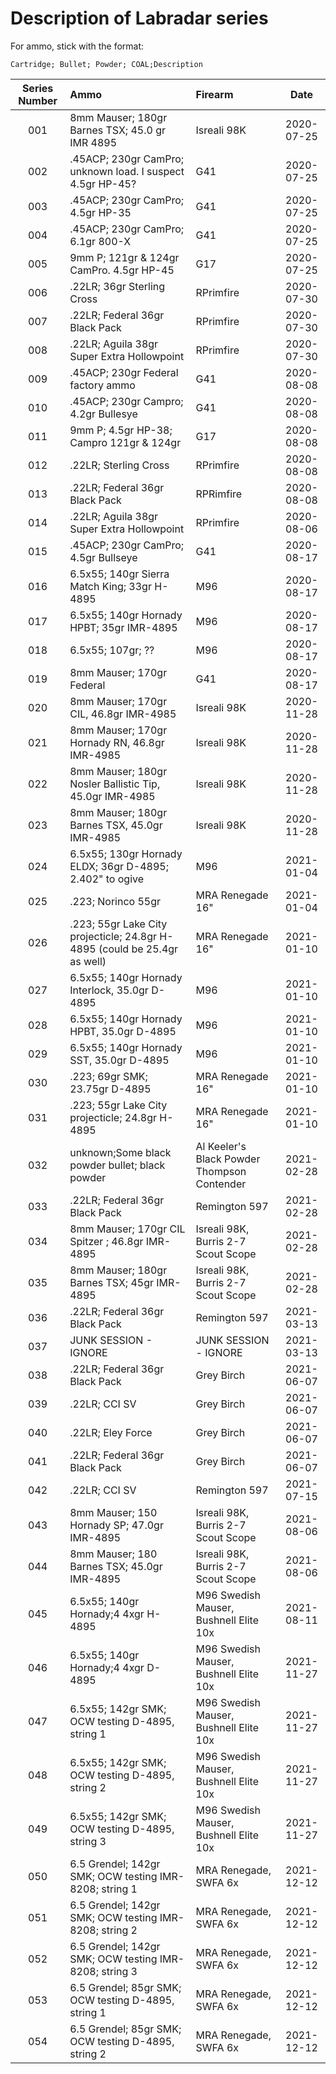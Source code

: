# Description of Labradar series

For ammo, stick with the format:

`Cartridge; Bullet; Powder; COAL;Description`

| Series Number | Ammo | Firearm | Date | 
| :---:         | :--- | :-----  | :---: |
| 001 | 8mm Mauser; 180gr Barnes TSX; 45.0 gr IMR 4895 | Isreali 98K | 2020-07-25 |
| 002 | .45ACP; 230gr CamPro; unknown load. I suspect 4.5gr HP-45? | G41 |2020-07-25 |
| 003 | .45ACP; 230gr CamPro; 4.5gr HP-35 | G41 | 2020-07-25 |
| 004 | .45ACP; 230gr CamPro; 6.1gr 800-X | G41 |2020-07-25 |
| 005 | 9mm P; 121gr & 124gr CamPro. 4.5gr HP-45 | G17 |2020-07-25 |
| 006 | .22LR; 36gr Sterling Cross | RPrimfire | 2020-07-30 |
| 007 | .22LR; Federal 36gr Black Pack | RPrimfire | 2020-07-30 |
| 008 | .22LR; Aguila 38gr Super Extra Hollowpoint | RPrimfire | 2020-07-30 |
| 009 | .45ACP; 230gr Federal factory ammo | G41| 2020-08-08 |
| 010 | .45ACP; 230gr Campro; 4.2gr Bullesye | G41 | 2020-08-08 |
| 011 | 9mm P; 4.5gr HP-38; Campro 121gr & 124gr | G17 | 2020-08-08 |
| 012 | .22LR; Sterling Cross | RPrimfire  | 2020-08-08 | 
| 013 | .22LR; Federal 36gr Black Pack | RPRimfire  | 2020-08-08 |
| 014 | .22LR; Aguila 38gr Super Extra Hollowpoint  | RPrimfire | 2020-08-06 | 
| 015 | .45ACP; 230gr CamPro; 4.5gr Bullseye | G41 |2020-08-17 |
| 016 | 6.5x55; 140gr Sierra Match King; 33gr H-4895 | M96 |2020-08-17 |
| 017 | 6.5x55; 140gr Hornady HPBT; 35gr IMR-4895 | M96 |2020-08-17 |
| 018 | 6.5x55; 107gr; ??  | M96 |2020-08-17 |
| 019 | 8mm Mauser; 170gr Federal | G41 |2020-08-17 |
| 020 | 8mm Mauser; 170gr CIL, 46.8gr IMR-4985 | Isreali 98K |2020-11-28 |
| 021 | 8mm Mauser; 170gr Hornady RN, 46.8gr IMR-4985 | Isreali 98K |2020-11-28 |
| 022 | 8mm Mauser; 180gr Nosler Ballistic Tip, 45.0gr IMR-4985 | Isreali 98K |2020-11-28 |
| 023 | 8mm Mauser; 180gr Barnes TSX, 45.0gr IMR-4985 | Isreali 98K |2020-11-28 |
| 024 | 6.5x55; 130gr Hornady ELDX; 36gr D-4895; 2.402" to ogive | M96 | 2021-01-04 |
| 025 | .223; Norinco 55gr | MRA Renegade 16" | 2021-01-04 |
| 026 | .223; 55gr Lake City projecticle; 24.8gr H-4895 (could be 25.4gr as well)  | MRA Renegade 16" | 2021-01-10 |
| 027 | 6.5x55; 140gr Hornady Interlock, 35.0gr D-4895  | M96 | 2021-01-10 |
| 028 | 6.5x55; 140gr Hornady HPBT, 35.0gr D-4895  | M96 | 2021-01-10 |
| 029 | 6.5x55; 140gr Hornady SST, 35.0gr D-4895  | M96 | 2021-01-10 |
| 030 | .223; 69gr SMK; 23.75gr D-4895 | MRA Renegade 16" | 2021-01-10 |
| 031 | .223; 55gr Lake City projecticle; 24.8gr H-4895 | MRA Renegade 16" | 2021-01-10 |
| 032 | unknown;Some black powder bullet; black powder | Al Keeler's Black Powder Thompson Contender | 2021-02-28 |
| 033 | .22LR; Federal 36gr Black Pack | Remington 597 | 2021-02-28 |
| 034 | 8mm Mauser; 170gr CIL Spitzer ; 46.8gr IMR-4895 | Isreali 98K, Burris 2-7 Scout Scope | 2021-02-28 |
| 035 | 8mm Mauser; 180gr Barnes TSX; 45gr IMR-4895 | Isreali 98K, Burris 2-7 Scout Scope | 2021-02-28 |
| 036 | .22LR; Federal 36gr Black Pack | Remington 597 | 2021-03-13 |
| 037 | JUNK SESSION - IGNORE | JUNK SESSION - IGNORE | 2021-03-13 |
| 038 | .22LR; Federal 36gr Black Pack | Grey Birch | 2021-06-07 |
| 039 | .22LR; CCI SV | Grey Birch | 2021-06-07 |
| 040 | .22LR; Eley Force | Grey Birch | 2021-06-07 |
| 041 | .22LR; Federal 36gr Black Pack | Grey Birch | 2021-06-07 |
| 042 | .22LR; CCI SV | Remington 597 | 2021-07-15 |
| 043 | 8mm Mauser; 150 Hornady SP; 47.0gr IMR-4895 | Isreali 98K, Burris 2-7 Scout Scope | 2021-08-06 |
| 044 | 8mm Mauser; 180 Barnes TSX; 45.0gr IMR-4895 | Isreali 98K, Burris 2-7 Scout Scope | 2021-08-06 |
| 045 | 6.5x55; 140gr Hornady;4 4xgr H-4895 | M96 Swedish Mauser, Bushnell Elite 10x | 2021-08-11
| 046 | 6.5x55; 140gr Hornady;4 4xgr D-4895 | M96 Swedish Mauser, Bushnell Elite 10x | 2021-11-27 |
| 047 | 6.5x55; 142gr SMK; OCW testing D-4895, string 1 | M96 Swedish Mauser, Bushnell Elite 10x | 2021-11-27 |
| 048 | 6.5x55; 142gr SMK; OCW testing D-4895, string 2 | M96 Swedish Mauser, Bushnell Elite 10x | 2021-11-27 |
| 049 | 6.5x55; 142gr SMK; OCW testing D-4895, string 3 | M96 Swedish Mauser, Bushnell Elite 10x | 2021-11-27 |
| 050 | 6.5 Grendel; 142gr SMK; OCW testing IMR-8208; string 1 | MRA Renegade, SWFA 6x | 2021-12-12 |
| 051 | 6.5 Grendel; 142gr SMK; OCW testing IMR-8208; string 2 | MRA Renegade, SWFA 6x | 2021-12-12 |
| 052 | 6.5 Grendel; 142gr SMK; OCW testing IMR-8208; string 3 | MRA Renegade, SWFA 6x | 2021-12-12 |
| 053 | 6.5 Grendel; 85gr SMK; OCW testing D-4895, string 1 | MRA Renegade, SWFA 6x | 2021-12-12 |
| 054 | 6.5 Grendel; 85gr SMK; OCW testing D-4895, string 2 | MRA Renegade, SWFA 6x | 2021-12-12 |
